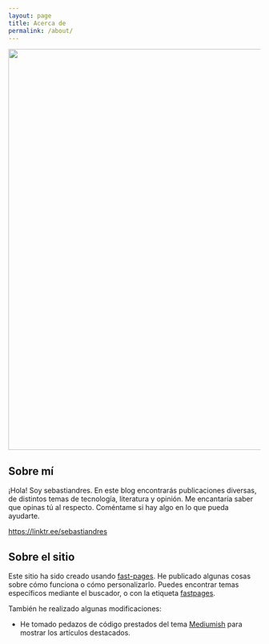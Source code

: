 ```yaml
---
layout: page
title: Acerca de
permalink: /about/
---
```


<img src="{{ site.baseurl }}/images/monty_python_foot.png" height=800px class="monty-python-foot" />

## Sobre mí

¡Hola! Soy sebastiandres. En este blog encontrarás publicaciones diversas, de distintos temas de tecnología, literatura y opinión.
Me encantaría saber que opinas tú al respecto. Coméntame si hay algo en lo que pueda ayudarte.

https://linktr.ee/sebastiandres

## Sobre el sitio

Este sitio ha sido creado usando [fast-pages](https://github.com/fastai/fastpages). 
He publicado algunas cosas sobre cómo funciona o cómo personalizarlo. Puedes encontrar temas específicos mediante el buscador, o con la etiqueta [fastpages](https://sebastiandres.github.io/blog/buscar/#fastpages).

También he realizado algunas modificaciones:
* He tomado pedazos de código prestados del tema [Mediumish](https://jekyllthemes.io/theme/mediumish) para mostrar los artículos destacados.
